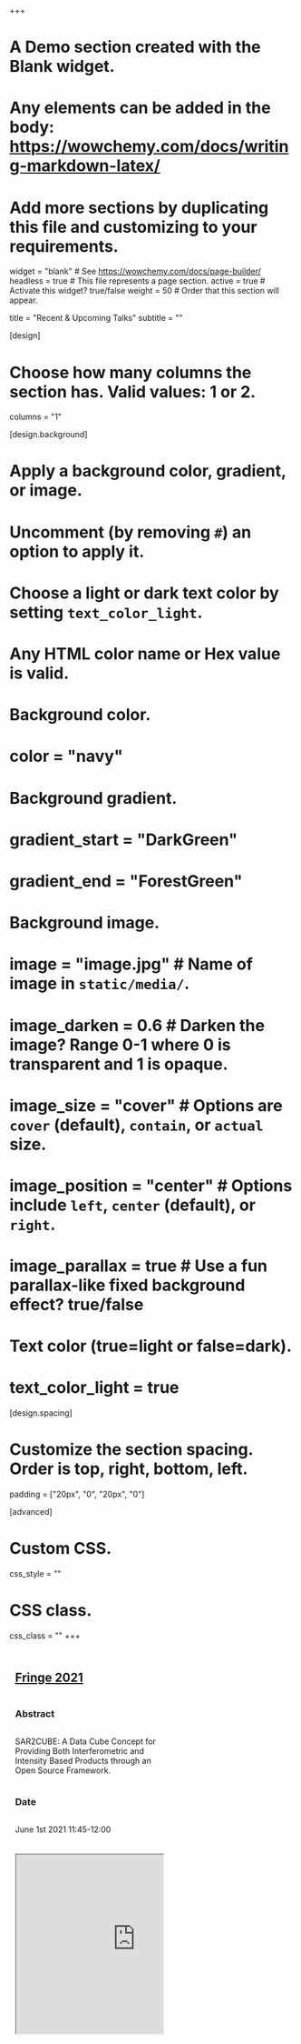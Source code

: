 +++
# A Demo section created with the Blank widget.
# Any elements can be added in the body: https://wowchemy.com/docs/writing-markdown-latex/
# Add more sections by duplicating this file and customizing to your requirements.

widget = "blank" # See https://wowchemy.com/docs/page-builder/
headless = true # This file represents a page section.
active = true # Activate this widget? true/false
weight = 50 # Order that this section will appear.

title = "Recent & Upcoming Talks"
subtitle = ""

[design]
  # Choose how many columns the section has. Valid values: 1 or 2.
  columns = "1"

[design.background]
  # Apply a background color, gradient, or image.
  #  Uncomment (by removing `#`) an option to apply it.
  #  Choose a light or dark text color by setting `text_color_light`.
  #  Any HTML color name or Hex value is valid.

  # Background color.
  # color = "navy"
 
  # Background gradient.
  # gradient_start = "DarkGreen"
  # gradient_end = "ForestGreen"
 
  # Background image.
  # image = "image.jpg" # Name of image in `static/media/`.
  # image_darken = 0.6 # Darken the image? Range 0-1 where 0 is transparent and 1 is opaque.
  # image_size = "cover" # Options are `cover` (default), `contain`, or `actual` size.
  # image_position = "center" # Options include `left`, `center` (default), or `right`.
  # image_parallax = true # Use a fun parallax-like fixed background effect? true/false
 
  # Text color (true=light or false=dark).
  # text_color_light = true

[design.spacing]
  # Customize the section spacing. Order is top, right, bottom, left.
  padding = ["20px", "0", "20px", "0"]

[advanced]
  # Custom CSS. 
  css_style = ""
 
  # CSS class.
  css_class = ""
+++
<style>
.column {
  float: left;
  width: 50%;
  padding: 10px;
}

/* Clear floats after the columns */
.row:after {
  content: "";
  display: table;
  clear: both;
}
</style>

  <div class="column">
  <div class="row"><h2><a href="https://fringe.esa.int/agenda/">Fringe 2021</a></h2></div>
  <div class="row"><h3>Abstract</h3></div>
  <div class="row"><p>SAR2CUBE: A Data Cube Concept for Providing Both Interferometric and Intensity Based Products through an Open Source Framework.</p></div>
  <div class="row"><h3>Date</h3></div>
  <div class="row"><p>June 1st 2021 11:45-12:00</p></div>
  </div>
  <div class="column">
    <iframe width="420" height="315"
            src="https://www.youtube.com/embed/tgbNymZ7vqY">
    </iframe>
  </div>